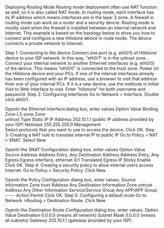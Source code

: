 Deploying Routing Mode
Routing mode deployment often use NAT function as well, so it is also called NAT mode. In routing mode, each interface has its IP address which means interfaces are in the layer 3 zone. A firewall in routing mode can work as a router and a security devcie.
Routing mode is mostly used when the firewall is installed between an internal network and Internet.
This example is based on the topology below to show you how to connect and configure a new Hillstone device in route mode. The device connects a private network to Internet.

Step 1: Connecting to the device
Connect one port (e.g. eth0/1) of Hillstone device to your ISP network. In this way, "eth0/1" is in the untrust zone.
Connect your internal network to another Ethernet interfaces (e.g. eth0/0) of the device. This means "eth0/0" is connected to the trust zone.
Power on the Hillstone device and your PCs.
If one of the internal interfaces already has been configured with an IP address, use a browser to visit that address from one of your internal PCs. 
If it is a new device, use the methods in Initial Visit to Web Interface to visit.
Enter "hillstone" for both username and password.
Step 2: Configuring interfaces
Go to Network > Interface.
Double click eth0/1.

OpenIn the Ethernet Interface dialog box, enter values
Option	Value
Binding Zone
L3-zone
Zone	
untrust
Type	Static IP
IP Address	202.10.1.1 (public IP address provided by your ISP)
Netmask	255.255.255.0
Management	
Select protocols that you want to use to access the device.
Click OK.
Step 3: Creating a NAT rule to translate internal IP to public IP
Go to Policy > NAT > SNAT.
Select New

OpenIn the SNAT Configuration dialog box, enter values
Option	Value
Source Address	Address Entry, Any
Destination Address	Address Entry, Any
Egress	Egress interface, ethernet 0/1
Translated	Egress IP
Sticky	Enable
Click OK.
Step 4: Creating a security policy to allow internal users access Internet.
Go to Policy > Security Policy.
Click New.

OpenIn the Policy Configuration dialog box, enter values.
Source Information
Zone	trust
Address	Any
Destination Information
Zone	untrust
Address	Any
Other Information
Service/Service Group	Any
APP/APP Group	-----
Action	Permit
Click OK.
Step 5: Configuring a default route
Go to Network >Routing > Destination Route.
Click New.

OpenIn the Destination Route Configuration dialog box, enter values.
Option	Value
Destination	0.0.0.0 (means all network)
Subnet Mask	0.0.0.0 (means all subnets)
Gateway	
202.10.1.1 (gateway provided by your ISP)
